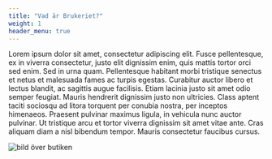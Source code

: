 ```yaml
---
title: "Vad är Brukeriet?"
weight: 1
header_menu: true
---
```


Lorem ipsum dolor sit amet, consectetur adipiscing elit. Fusce pellentesque, ex in viverra consectetur, justo elit dignissim enim, quis mattis tortor orci sed enim. Sed in urna quam. Pellentesque habitant morbi tristique senectus et netus et malesuada fames ac turpis egestas. Curabitur auctor libero et lectus blandit, ac sagittis augue facilisis. Etiam lacinia justo sit amet odio semper feugiat. Mauris hendrerit dignissim justo non ultricies. Class aptent taciti sociosqu ad litora torquent per conubia nostra, per inceptos himenaeos. Praesent pulvinar maximus ligula, in vehicula nunc auctor pulvinar. Ut tristique arcu et tortor viverra dignissim sit amet vitae ante. Cras aliquam diam a nisl bibendum tempor. Mauris consectetur faucibus cursus.

![bild över butiken](/images/vintage-store.jpg)
